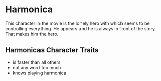 # Harmonica

This character in the movie is the lonely hero with which seems to be controlling everything.
He appears and he is always in front of the story.
That makes him the hero.




## Harmonicas Character Traits

* is faster than all others
* not any word too much
* knows playing harmonica
